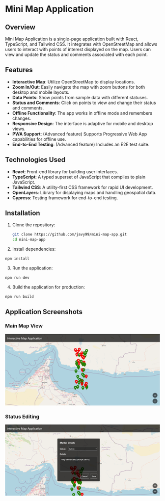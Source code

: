 # Mini Map Application

## Overview

Mini Map Application is a single-page application built with React, TypeScript, and Tailwind CSS. It integrates with OpenStreetMap and allows users to interact with points of interest displayed on the map. Users can view and update the status and comments associated with each point.

## Features

- **Interactive Map**: Utilize OpenStreetMap to display locations.
- **Zoom In/Out**: Easily navigate the map with zoom buttons for both desktop and mobile layouts.
- **Data Points**: Show points from sample data with different statuses.
- **Status and Comments**: Click on points to view and change their status and comments.
- **Offline Functionality**: The app works in offline mode and remembers changes.
- **Responsive Design**: The interface is adaptive for mobile and desktop views.
- **PWA Support**: (Advanced feature) Supports Progressive Web App capabilities for offline use.
- **End-to-End Testing**: (Advanced feature) Includes an E2E test suite.

## Technologies Used

- **React**: Front-end library for building user interfaces.
- **TypeScript**: A typed superset of JavaScript that compiles to plain JavaScript.
- **Tailwind CSS**: A utility-first CSS framework for rapid UI development.
- **OpenLayers**: Library for displaying maps and handling geospatial data.
- **Cypress**: Testing framework for end-to-end testing.

## Installation

1. Clone the repository:
   ```bash
   git clone https://github.com/javy99/mini-map-app.git
   cd mini-map-app
   ```

2. Install dependencies:
  ```bash
  npm install
  ```

3. Run the application:
  ```bash
  npm run dev
  ```

4. Build the application for production:
  ```bash
  npm run build
  ```

## Application Screenshots

### Main Map View
![Main Map View](./screenshots/image.png)

### Status Editing
![Status Editing](./screenshots//image1.png)